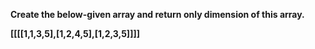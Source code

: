 **Create the below-given array and return only dimension of this array.**

**[[[[1,1,3,5],[1,2,4,5],[1,2,3,5]]]]**
